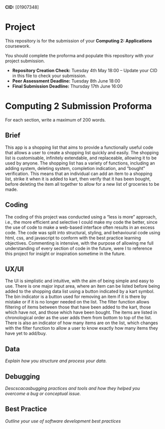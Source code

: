 **CID:** [01907348]

# Project
This repository is for the submission of your **Computing 2: Applications** coursework.

You should complete the proforma and populate this repository with your project submission.

* **Repository Creation Check:** Tuesday 4th May 18:00 – Update your CID in this file to check your submission.
* **Peer Assessment Deadline:** Tuesday 8th June 18:00
* **Final Submission Deadline:** Thursday 17th June 16:00

# Computing 2 Submission Proforma

For each section, write a maximum of 200 words.


## Brief
This app is a shopping list that aims to provide a functionally useful code that allows a user to create a shopping list quickly and easily. The shopping list is customisable, infinitely extendable, and replaceable, allowing it to be used by anyone. The shopping list has a variety of functions, including an adding system, deleting system, completion indication, and “bought” verification. This means that an individual can add an item to a shopping list, strike it when it is added to kart, then verify that it has been bought, before deleting the item all together to allow for a new list of groceries to be made.
## Coding
The coding of this project was conducted using a “less is more” approach, i.e., the more efficient and selective I could make my code the better, since the use of code to make a web-based interface often results in an excess code. The code was split into structural, styling, and behavioural code using html, css, and javascript to conform with the best practice learning objectives. Commenting is intensive, with the purpose of allowing me full understanding of every section of code in the future, were I to reference this project for insight or inspiration sometime in the future.

## UX/UI
The UI is simplistic and intuitive, with the aim of being simple and easy to use. There is one major input area, where an item can be listed before being added to the shopping data list using a button indicated by a kart symbol. The bin indicator is a button used for removing an item if it is there by mistake or if it is no longer needed on the list. The filter function allows filtering of items between those that have been added to the kart, those which have not, and those which have been bought. The items are listed in chronological order as the user adds them from bottom to top of the list. There is also an indicator of how many items are on the list, which changes with the filter function to allow a user to know exactly how many items they have yet to add/buy.

## Data
*Explain how you structure and process your data.*

## Debugging
*Descscacasbugging practices and tools and how they helped you overcome a bug or conceptual issue.*

## Best Practice
*Outline your use of software development best practices*
